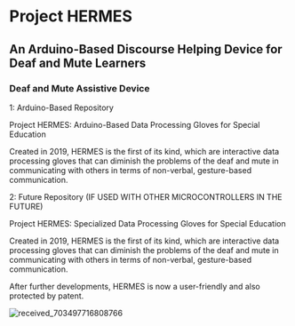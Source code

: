 # Project HERMES
## An Arduino-Based Discourse Helping Device for Deaf and Mute Learners
### Deaf and Mute Assistive Device

1: Arduino-Based Repository

Project HERMES: Arduino-Based Data Processing Gloves for Special Education

Created in 2019, HERMES is the first of its kind, which are interactive data processing gloves that can diminish the problems of the deaf and mute in communicating with others in terms of non-verbal, gesture-based communication.

2: Future Repository (IF USED WITH OTHER MICROCONTROLLERS IN THE FUTURE)

Project HERMES: Specialized Data Processing Gloves for Special Education

Created in 2019, HERMES is the first of its kind, which are interactive data processing gloves that can diminish the problems of the deaf and mute in communicating with others in terms of non-verbal, gesture-based communication.

After further developments, HERMES is now a user-friendly and also protected by patent.

![received_703497716808766](https://user-images.githubusercontent.com/59409051/74080584-5a54d600-4a80-11ea-9073-e688da1cc56e.jpeg)
